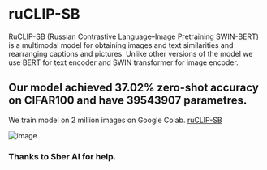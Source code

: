 # ruCLIP-SB
RuCLIP-SB (Russian Contrastive Language–Image Pretraining SWIN-BERT) is a multimodal model for obtaining images and text similarities and rearranging captions and pictures. Unlike other versions of the model we use BERT for text encoder and SWIN transformer for image encoder. 

## Our model achieved 37.02% zero-shot accuracy on CIFAR100 and have 39543907 parametres. 
We train model on 2 million images on Google Colab.
[ruCLIP-SB](https://www.google.com)

![image](https://github.com/cene555/ruCLIP-SB/blob/main/pictures/Similarity.png)


### Thanks to Sber AI for help.
